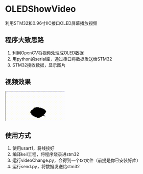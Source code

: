 # OLEDShowVideo
利用STM32和0.96寸IIC接口OLED屏幕播放视频
## 程序大致思路
1. 利用OpenCV将视频处理成OLED数据
2. 用python的serial库，通过串口将数据发送给STM32
3. STM32接收数据，显示图片

## 视频效果
![image](https://github.com/Scale08/OLEDShowVideo/blob/main/%E8%A7%86%E9%A2%91%E6%95%88%E6%9E%9C.gif)

## 使用方式
1. 使用usart1，将线接好
2. 编译keil工程，将程序烧录进stm32
3. 运行videoChange.py，会得到一个txt文件（前提是你已安装好库）
4. 运行send.py，将数据发送给stm32
